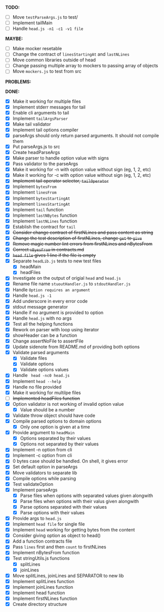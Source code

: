 **TODO:**

- [ ] Move `testParseArgs.js` to test/
- [ ] Implement tailMain
- [ ] Handle `head.js -n1 -c1 -v1 file`

**MAYBE:**

- [ ] Make mocker resetable
- [ ] Change the contract of `linesStartingAt` and `lastNLines`
- [ ] Move common libraries outside of head
- [ ] Change passing multiple array to mockers to passing array of objects
- [ ] Move `mockers.js` to test from src

**PROBLEMS:**


**DONE:**

- [x] Make it working for multiple files
- [x] Implement stderr messages for tail
- [x] Enable cli arguments to tail
- [x] Implement `tailArgsParser`
- [x] Make tail validator
- [x] Implement tail options compiler
- [x] parseArgs should only return parsed arguments. It should not compile them
- [x] Put parseArgs.js to src
- [x] Create headParseArgs
- [x] Make parser to handle option value with signs
- [x] Pass validator to the parseArgs
- [x] Make it working for -n with option value without sign (eg, 1, 2, etc)
- [x] Make it working for -c with option value without sign (eg, 1, 2, etc)
- [x] ~~Implement tail operator selector, `tailOperator`~~
- [x] Implement `bytesFrom`
- [x] Implement `linesFrom`
- [x] Implement `bytesStartingAt`
- [x] Implement `linesStartingAt`
- [x] Implement `tail` function
- [x] Implement `lastNBytes` function
- [x] Implement `lastNLines` function
- [x] Establish the contract for `tail`
- [x] ~~Consider change contract of firstNLines and pass content as string~~
- [x] ~~Change the test description of firstNLines, change `get` to `give`~~
- [x] ~~Remove magic number lint errors from firstNLines and nBytesFrom~~
- [x] ~~Correct `nByesFrom` in contracts.md~~
- [x] ~~`head file` gives 1 line if the file is empty~~
- [x] Separate `headLib.js` tests to new test files
  - [x] headMain
  - [x] headFiles
- [x] Investigate on the output of origial `head` and `head.js`
- [x] Rename file name `stuoutHandler.js` to `stdoutHandler.js`
- [x] Handle `Option requires an argument`
- [x] Handle `head.js -1`
- [x] Add underscore in every error code
- [x] stdout message generator
- [x] Handle if no argument is provided to option
- [x] Handle `head.js` with no args
- [x] Test all the helping functions
- [x] Rework on parser with loop using iterator
- [x] showHeader can be a function
- [x] Change assertNoFile to assertFile
- [x] Update sidenote from README.md of providing both options
- [x] Validate parsed arguments
  - [x] Validate files
  - [x] Validate options
  - [x] Validate options values
- [x] Handle ` head -nc0 head.js`
- [x] Implement `head --help`
- [x] Handle no file provided
- [x] Make it working for multilpe files
- [ ] ~~Implemented headFiles function~~
- [x] Option validator is not working of invalid option value
  - [x] Value should be a number
- [x] Validate throw object should have code
- [x] Compile parsed options to domain options
  - [x] Only one option is given at a time
- [x] Provide argument to `headMain`
  - [x] Options separated by their values
  - [x] Options not separated by their values
- [x] Implement -n option from cli
- [x] Implement -c option from cli
- [x] 0 bytes case should be handled. On shell, it gives error
- [x] Set default option in parseArgs
- [x] Move validators to separate lib
- [x] Compile options while parsing
- [x] Test validateOption
- [x] Implement parseArgs
  - [x] Parse files when options with separated values given alongwith
  - [x] Parse files when options with their valus given alongwith
  - [x] Parse options separated with their values
  - [x] Parse options with their values
- [x] Provide args to `head.js`
- [x] Implement `head file` for single file
- [x] Implement `head` working for getting bytes from the content
- [x] Consider giving option as object to head()
- [x] Add a function contracts file
- [x] Pass `lines` first and then `count` to firstNLines
- [x] Implement nBytesFrom function
- [x] Test stringUtils.js functions
  - [x] splitLines
  - [x] joinLines
- [x] Move splitLines, joinLines and SEPARATOR to new lib
- [x] Implement splitLines function
- [x] Implement joinLines function
- [x] Implement head function
- [x] Implement firstNLines function
- [x] Create directory structure
